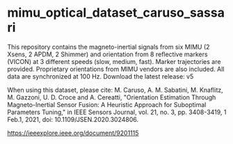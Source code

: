 # mimu_optical_dataset_caruso_sassari
This repository contains the magneto-inertial signals from six MIMU (2 Xsens, 2 APDM, 2 Shimmer) and orientation from 8 reflective markers (VICON) at 3 different speeds (slow, medium, fast). Marker trajectories are provided. Proprietary orientations from MIMU vendors are also included. All data are synchronized at 100 Hz.
Download the latest release: v5

When using this dataset, please cite: M. Caruso, A. M. Sabatini, M. Knaflitz, M. Gazzoni, U. D. Croce and A. Cereatti, "Orientation Estimation Through Magneto-Inertial Sensor Fusion: A Heuristic Approach for Suboptimal Parameters Tuning," in IEEE Sensors Journal, vol. 21, no. 3, pp. 3408-3419, 1 Feb.1, 2021, doi: 10.1109/JSEN.2020.3024806.

https://ieeexplore.ieee.org/document/9201115
